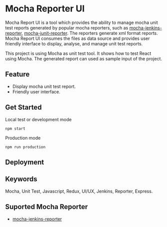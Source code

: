 # Mocha Reporter UI

Mocha Report UI is a tool which provides the ability to manage mocha unit test reports generated by popular mocha reporters, such as [mocha-jenkins-reporter](https://github.com/juhovh/mocha-jenkins-reporter), [mocha-junit-reporter](https://github.com/michaelleeallen/mocha-junit-reporter). The reporters generate xml format reports. Mocha Report UI consumes the files as data source and provides user friendly interface to display, analyse, and manage unit test reports.

This project is using Mocha as unit test tool. It shows how to test React using Mocha. The generated report can used as sample input of the project.

## Feature

- Display mocha unit test report.
- Friendly user interface.

## Get Started

Local test or development mode

```
npm start
```

Production mode

```
npm run production
```

## Deployment

## Keywords

Mocha, Unit Test, Javascript, Redux, UI/UX, Jenkins, Reporter, Express.

## Suported Mocha Reporter

- [mocha-jenkins-reporter](https://github.com/juhovh/mocha-jenkins-reporter)
